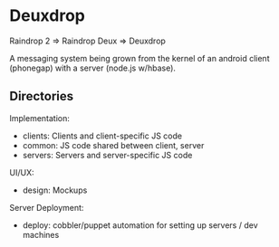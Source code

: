 # Deuxdrop

Raindrop 2 => Raindrop Deux => Deuxdrop

A messaging system being grown from the kernel of an android client (phonegap)
with a server (node.js w/hbase).


## Directories

Implementation:

- clients: Clients and client-specific JS code
- common: JS code shared between client, server
- servers: Servers and server-specific JS code

UI/UX:

- design: Mockups

Server Deployment:

- deploy: cobbler/puppet automation for setting up servers / dev machines

